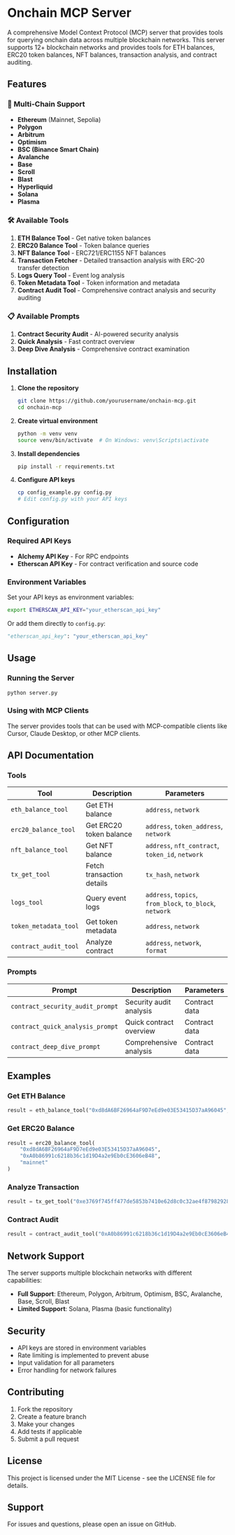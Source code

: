 # Onchain MCP Server

A comprehensive Model Context Protocol (MCP) server that provides tools for querying onchain data across multiple blockchain networks. This server supports 12+ blockchain networks and provides tools for ETH balances, ERC20 token balances, NFT balances, transaction analysis, and contract auditing.

## Features

### 🔗 Multi-Chain Support
- **Ethereum** (Mainnet, Sepolia)
- **Polygon**
- **Arbitrum**
- **Optimism**
- **BSC (Binance Smart Chain)**
- **Avalanche**
- **Base**
- **Scroll**
- **Blast**
- **Hyperliquid**
- **Solana**
- **Plasma**

### 🛠️ Available Tools

1. **ETH Balance Tool** - Get native token balances
2. **ERC20 Balance Tool** - Token balance queries
3. **NFT Balance Tool** - ERC721/ERC1155 NFT balances
4. **Transaction Fetcher** - Detailed transaction analysis with ERC-20 transfer detection
5. **Logs Query Tool** - Event log analysis
6. **Token Metadata Tool** - Token information and metadata
7. **Contract Audit Tool** - Comprehensive contract analysis and security auditing

### 📋 Available Prompts

1. **Contract Security Audit** - AI-powered security analysis
2. **Quick Analysis** - Fast contract overview
3. **Deep Dive Analysis** - Comprehensive contract examination

## Installation

1. **Clone the repository**
   ```bash
   git clone https://github.com/yourusername/onchain-mcp.git
   cd onchain-mcp
   ```

2. **Create virtual environment**
   ```bash
   python -m venv venv
   source venv/bin/activate  # On Windows: venv\Scripts\activate
   ```

3. **Install dependencies**
   ```bash
   pip install -r requirements.txt
   ```

4. **Configure API keys**
   ```bash
   cp config_example.py config.py
   # Edit config.py with your API keys
   ```

## Configuration

### Required API Keys

- **Alchemy API Key** - For RPC endpoints
- **Etherscan API Key** - For contract verification and source code

### Environment Variables

Set your API keys as environment variables:

```bash
export ETHERSCAN_API_KEY="your_etherscan_api_key"
```

Or add them directly to `config.py`:

```python
"etherscan_api_key": "your_etherscan_api_key"
```

## Usage

### Running the Server

```bash
python server.py
```

### Using with MCP Clients

The server provides tools that can be used with MCP-compatible clients like Cursor, Claude Desktop, or other MCP clients.

## API Documentation

### Tools

| Tool | Description | Parameters |
|------|-------------|------------|
| `eth_balance_tool` | Get ETH balance | `address`, `network` |
| `erc20_balance_tool` | Get ERC20 token balance | `address`, `token_address`, `network` |
| `nft_balance_tool` | Get NFT balance | `address`, `nft_contract`, `token_id`, `network` |
| `tx_get_tool` | Fetch transaction details | `tx_hash`, `network` |
| `logs_tool` | Query event logs | `address`, `topics`, `from_block`, `to_block`, `network` |
| `token_metadata_tool` | Get token metadata | `address`, `network` |
| `contract_audit_tool` | Analyze contract | `address`, `network`, `format` |

### Prompts

| Prompt | Description | Parameters |
|--------|-------------|------------|
| `contract_security_audit_prompt` | Security audit analysis | Contract data |
| `contract_quick_analysis_prompt` | Quick contract overview | Contract data |
| `contract_deep_dive_prompt` | Comprehensive analysis | Contract data |

## Examples

### Get ETH Balance
```python
result = eth_balance_tool("0xd8dA6BF26964aF9D7eEd9e03E53415D37aA96045", "mainnet")
```

### Get ERC20 Balance
```python
result = erc20_balance_tool(
    "0xd8dA6BF26964aF9D7eEd9e03E53415D37aA96045", 
    "0xA0b86991c6218b36c1d19D4a2e9Eb0cE3606eB48", 
    "mainnet"
)
```

### Analyze Transaction
```python
result = tx_get_tool("0xe3769f745ff477de5853b7410e62d8c0c32ae4f87982928432562dfabe6440eb", "mainnet")
```

### Contract Audit
```python
result = contract_audit_tool("0xA0b86991c6218b36c1d19D4a2e9Eb0cE3606eB48", "mainnet", "audit")
```

## Network Support

The server supports multiple blockchain networks with different capabilities:

- **Full Support**: Ethereum, Polygon, Arbitrum, Optimism, BSC, Avalanche, Base, Scroll, Blast
- **Limited Support**: Solana, Plasma (basic functionality)

## Security

- API keys are stored in environment variables
- Rate limiting is implemented to prevent abuse
- Input validation for all parameters
- Error handling for network failures

## Contributing

1. Fork the repository
2. Create a feature branch
3. Make your changes
4. Add tests if applicable
5. Submit a pull request

## License

This project is licensed under the MIT License - see the LICENSE file for details.

## Support

For issues and questions, please open an issue on GitHub.